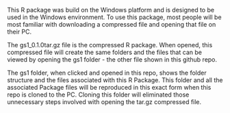 This R package was build on the Windows platform and is designed to be used in the Windows environment.  To use this package, most people 
will be most familiar with downloading a compressed file and opening that file on their PC.

The gs1_0.1.0tar.gz file is the compressed R package. When opened, this compressed file will create the same folders and the files that 
can be viewed by opening the gs1 folder - the other file shown in this github repo.

The gs1 folder, when clicked and opened in this repo, shows the folder structure and the files associated with this R Package.  This folder and all the associated Package files will be reproduced in this exact form when this repo is cloned to the PC.  Cloning this folder will eliminated those unnecessary steps involved with opening the tar.gz compressed file.  
